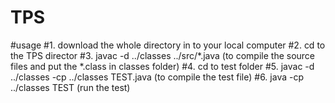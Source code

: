 # TPS
#usage
#1. download the whole directory in to your local computer
#2. cd to the TPS director
#3. javac -d ../classes ../src/*.java (to compile the source files and put the *.class in classes folder)
#4. cd to test folder
#5. javac -d ../classes -cp ../classes TEST.java (to compile the test file)
#6. java -cp ../classes TEST (run the test)
